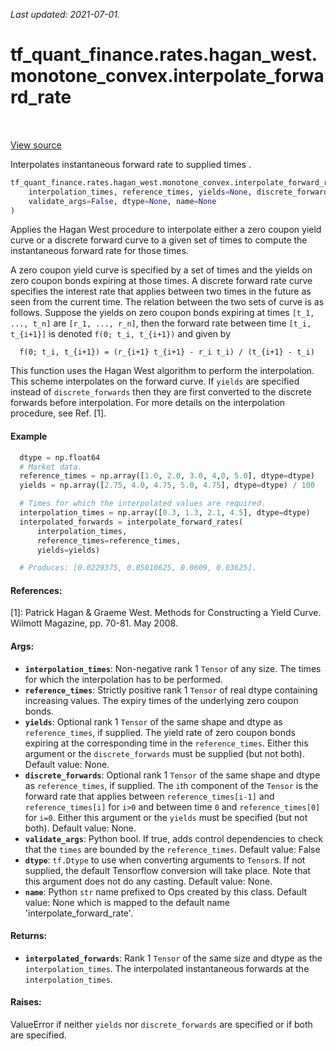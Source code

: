 <!--
This file is generated by a tool. Do not edit directly.
For open-source contributions the docs will be updated automatically.
-->

*Last updated: 2021-07-01.*

<div itemscope itemtype="http://developers.google.com/ReferenceObject">
<meta itemprop="name" content="tf_quant_finance.rates.hagan_west.monotone_convex.interpolate_forward_rate" />
<meta itemprop="path" content="Stable" />
</div>

# tf_quant_finance.rates.hagan_west.monotone_convex.interpolate_forward_rate

<!-- Insert buttons and diff -->

<table class="tfo-notebook-buttons tfo-api" align="left">
</table>

<a target="_blank" href="https://github.com/google/tf-quant-finance/blob/master/tf_quant_finance/rates/hagan_west/monotone_convex.py">View source</a>



Interpolates instantaneous forward rate to supplied times .

```python
tf_quant_finance.rates.hagan_west.monotone_convex.interpolate_forward_rate(
    interpolation_times, reference_times, yields=None, discrete_forwards=None,
    validate_args=False, dtype=None, name=None
)
```



<!-- Placeholder for "Used in" -->

  Applies the Hagan West procedure to interpolate either a zero coupon yield
  curve or a discrete forward curve to a given set of times to compute
  the instantaneous forward rate for those times.

  A zero coupon yield curve is specified by a set
  of times and the yields on zero coupon bonds expiring at those
  times. A discrete forward rate curve specifies the interest rate that
  applies between two times in the future as seen from the current time.
  The relation between the two sets of curve is as follows. Suppose the
  yields on zero coupon bonds expiring at times `[t_1, ..., t_n]` are
  `[r_1, ..., r_n]`, then the forward rate between time `[t_i, t_{i+1}]` is
  denoted `f(0; t_i, t_{i+1})` and given by

  ```None
    f(0; t_i, t_{i+1}) = (r_{i+1} t_{i+1} - r_i t_i) / (t_{i+1} - t_i)
  ```
  This function uses the Hagan West algorithm to perform the interpolation.
  This scheme interpolates on the forward curve. If `yields` are specified
  instead of `discrete_forwards` then they are first converted to the
  discrete forwards before interpolation.
  For more details on the interpolation procedure, see Ref. [1].

#### Example

```python
  dtype = np.float64
  # Market data.
  reference_times = np.array([1.0, 2.0, 3.0, 4,0, 5.0], dtype=dtype)
  yields = np.array([2.75, 4.0, 4.75, 5.0, 4.75], dtype=dtype) / 100

  # Times for which the interpolated values are required.
  interpolation_times = np.array([0.3, 1.3, 2.1, 4.5], dtype=dtype)
  interpolated_forwards = interpolate_forward_rates(
      interpolation_times,
      reference_times=reference_times,
      yields=yields)

  # Produces: [0.0229375, 0.05010625, 0.0609, 0.03625].
```

#### References:

[1]: Patrick Hagan & Graeme West. Methods for Constructing a Yield Curve.
  Wilmott Magazine, pp. 70-81. May 2008.

#### Args:


* <b>`interpolation_times`</b>: Non-negative rank 1 `Tensor` of any size. The times for
  which the interpolation has to be performed.
* <b>`reference_times`</b>: Strictly positive rank 1 `Tensor` of real dtype containing
  increasing values. The expiry times of the underlying zero coupon bonds.
* <b>`yields`</b>: Optional rank 1 `Tensor` of the same shape and dtype as
  `reference_times`, if supplied. The yield rate of zero coupon bonds
  expiring at the corresponding time in the `reference_times`. Either this
  argument or the `discrete_forwards` must be supplied (but not both).
  Default value: None.
* <b>`discrete_forwards`</b>: Optional rank 1 `Tensor` of the same shape and dtype as
  `reference_times`, if supplied. The `i`th component of the `Tensor` is the
  forward rate that applies between `reference_times[i-1]` and
  `reference_times[i]` for `i>0` and between time `0` and
  `reference_times[0]` for `i=0`. Either this argument or the `yields` must
  be specified (but not both).
  Default value: None.
* <b>`validate_args`</b>: Python bool. If true, adds control dependencies to check that
  the `times` are bounded by the `reference_times`.
  Default value: False
* <b>`dtype`</b>: `tf.Dtype` to use when converting arguments to `Tensor`s. If not
  supplied, the default Tensorflow conversion will take place. Note that
  this argument does not do any casting.
  Default value: None.
* <b>`name`</b>: Python `str` name prefixed to Ops created by this class.
  Default value: None which is mapped to the default name
    'interpolate_forward_rate'.


#### Returns:


* <b>`interpolated_forwards`</b>: Rank 1 `Tensor` of the same size and dtype as the
  `interpolation_times`. The interpolated instantaneous forwards at the
  `interpolation_times`.


#### Raises:

ValueError if neither `yields` nor `discrete_forwards` are specified or if
both are specified.
